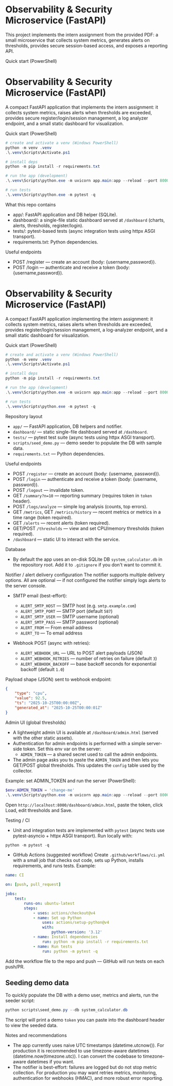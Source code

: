 # Observability & Security Microservice (FastAPI)

This project implements the intern assignment from the provided PDF: a small microservice that collects system metrics, generates alerts on thresholds, provides secure session-based access, and exposes a reporting API.

Quick start (PowerShell)

# Observability & Security Microservice (FastAPI)

A compact FastAPI application that implements the intern assignment: it collects system metrics, raises alerts when thresholds are exceeded, provides secure register/login/session management, a log analyzer endpoint, and a small static dashboard for visualization.

Quick start (PowerShell)

```powershell
# create and activate a venv (Windows PowerShell)
python -m venv .venv
.\.venv\Scripts\Activate.ps1

# install deps
python -m pip install -r requirements.txt

# run the app (development)
.\.venv\Scripts\python.exe -m uvicorn app.main:app --reload --port 8000

# run tests
.\.venv\Scripts\python.exe -m pytest -q
```

What this repo contains
- app/: FastAPI application and DB helper (SQLite).
- dashboard/: a single-file static dashboard served at `/dashboard` (charts, alerts, thresholds, register/login).
- tests/: pytest-based tests (async integration tests using httpx ASGI transport).
- requirements.txt: Python dependencies.

Useful endpoints
- POST /register — create an account (body: {username,password}).
- POST /login — authenticate and receive a token (body: {username,password}).
# Observability & Security Microservice (FastAPI)

A compact FastAPI application implementing the intern assignment: it collects system metrics, raises alerts when thresholds are exceeded, provides register/login/session management, a log-analyzer endpoint, and a small static dashboard for visualization.

Quick start (PowerShell)
```powershell
# create and activate a venv (Windows PowerShell)
python -m venv .venv
.\.venv\Scripts\Activate.ps1

# install deps
python -m pip install -r requirements.txt

# run the app (development)
.\.venv\Scripts\python.exe -m uvicorn app.main:app --reload --port 8000

# run tests
.\.venv\Scripts\python.exe -m pytest -q
```

Repository layout
- `app/` — FastAPI application, DB helpers and notifier.
- `dashboard/` — static single-file dashboard served at `/dashboard`.
- `tests/` — pytest test suite (async tests using httpx ASGI transport).
- `scripts/seed_demo.py` — demo seeder to populate the DB with sample data.
- `requirements.txt` — Python dependencies.

Useful endpoints
- POST `/register` — create an account (body: {username, password}).
- POST `/login` — authenticate and receive a token (body: {username, password}).
- POST `/logout` — invalidate token.
- GET `/summary?n=10` — reporting summary (requires token in `token` header).
- POST `/logs/analyze` — simple log analysis (counts, top errors).
- GET `/metrics`, GET `/metrics/history` — recent metrics or metrics in a time range (token required).
- GET `/alerts` — recent alerts (token required).
- GET/POST `/thresholds` — view and set CPU/memory thresholds (token required).
- `/dashboard` — static UI to interact with the service.

Database
- By default the app uses an on-disk SQLite DB `system_calculator.db` in the repository root. Add it to `.gitignore` if you don't want to commit it.

Notifier / alert delivery configuration
The notifier supports multiple delivery options. All are optional — if not configured the notifier simply logs alerts to the server console.

- SMTP email (best-effort):
	- `ALERT_SMTP_HOST` — SMTP host (e.g. `smtp.example.com`)
	- `ALERT_SMTP_PORT` — SMTP port (default `587`)
	- `ALERT_SMTP_USER` — SMTP username (optional)
	- `ALERT_SMTP_PASS` — SMTP password (optional)
	- `ALERT_FROM` — From email address
	- `ALERT_TO` — To email address

- Webhook POST (async with retries):
	- `ALERT_WEBHOOK_URL` — URL to POST alert payloads (JSON)
	- `ALERT_WEBHOOK_RETRIES` — number of retries on failure (default `3`)
	- `ALERT_WEBHOOK_BACKOFF` — base backoff seconds for exponential backoff (default `1.0`)

Payload shape (JSON) sent to webhook endpoint:
```json
{
	"type": "cpu",
	"value": 92.5,
	"ts": "2025-10-25T00:00:00Z",
	"generated_at": "2025-10-25T00:00:01Z"
}
```

Admin UI (global thresholds)
- A lightweight admin UI is available at `/dashboard/admin.html` (served with the other static assets).
- Authentication for admin endpoints is performed with a simple server-side token. Set this env var on the server:
	- `ADMIN_TOKEN` — a shared secret used to call the admin endpoints.
- The admin page asks you to paste the `ADMIN_TOKEN` and then lets you GET/POST global thresholds. This updates the `config` table used by the collector.

Example: set ADMIN_TOKEN and run the server (PowerShell):
```powershell
$env:ADMIN_TOKEN = 'change-me'
.\.venv\Scripts\python.exe -m uvicorn app.main:app --reload --port 8000
```

Open `http://localhost:8000/dashboard/admin.html`, paste the token, click Load, edit thresholds and Save.

Testing / CI
- Unit and integration tests are implemented with `pytest` (async tests use pytest-asyncio + httpx ASGI transport). Run locally with:
```powershell
python -m pytest -q
```

- GitHub Actions (suggested workflow)
Create `.github/workflows/ci.yml` with a small job that checks out code, sets up Python, installs requirements, and runs tests. Example:

```yaml
name: CI

on: [push, pull_request]

jobs:
	test:
		runs-on: ubuntu-latest
		steps:
			- uses: actions/checkout@v4
			- name: Set up Python
				uses: actions/setup-python@v4
				with:
					python-version: '3.12'
			- name: Install dependencies
				run: python -m pip install -r requirements.txt
			- name: Run tests
				run: python -m pytest -q
```

Add the workflow file to the repo and push — GitHub will run tests on each push/PR.

Seeding demo data
-----------------
To quickly populate the DB with a demo user, metrics and alerts, run the seeder script:

```powershell
python scripts\seed_demo.py --db system_calculator.db
```

The script will print a demo `token` you can paste into the dashboard header to view the seeded data.

Notes and recommendations
- The app currently uses naive UTC timestamps (datetime.utcnow()). For production it is recommended to use timezone-aware datetimes (datetime.now(timezone.utc)). I can convert the codebase to timezone-aware datetimes if you want.
- The notifier is best-effort: failures are logged but do not stop metric collection. For production you may want retries metrics, monitoring, authentication for webhooks (HMAC), and more robust error reporting.


